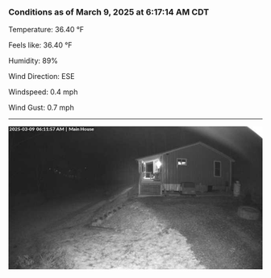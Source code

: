 ### Conditions as of March 9, 2025 at 6:17:14 AM CDT 

Temperature: 36.40 &deg;F

Feels like: 36.40 &deg;F

Humidity: 89%

Wind Direction: ESE

Windspeed: 0.4 mph

Wind Gust: 0.7 mph

---

<img src="./images/latest.jpeg"/>

